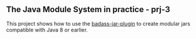 ## The Java Module System in practice - prj-3

This project shows how to use the [badass-jar-plugin](https://github.com/beryx/badass-jar-plugin) to create modular jars compatible with Java 8 or earlier.

